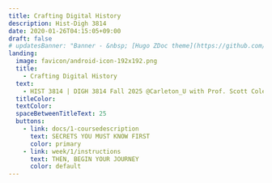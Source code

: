 ```yaml
---
title: Crafting Digital History
description: Hist-Digh 3814
date: 2020-01-26T04:15:05+09:00
draft: false
# updatesBanner: "Banner - &nbsp; [Hugo ZDoc theme](https://github.com/zzossig/hugo-theme-zdoc) &nbsp; just arrived"
landing:
  image: favicon/android-icon-192x192.png
  title:
    - Crafting Digital History
  text:
    - HIST 3814 | DIGH 3814 Fall 2025 @Carleton_U with Prof. Scott Coleman
  titleColor:
  textColor:
  spaceBetweenTitleText: 25
  buttons:
    - link: docs/1-coursedescription
      text: SECRETS YOU MUST KNOW FIRST
      color: primary
    - link: week/1/instructions
      text: THEN, BEGIN YOUR JOURNEY
      color: default
---
```

